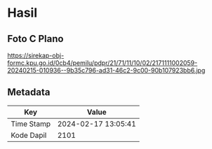 # Hasil

## Foto C Plano

https://sirekap-obj-formc.kpu.go.id/0cb4/pemilu/pdpr/21/71/11/10/02/2171111002059-20240215-010936--9b35c796-ad31-46c2-9c00-90b107923bb6.jpg


## Metadata

| Key        | Value               |
| ---------- | ------------------- |
| Time Stamp | 2024-02-17 13:05:41 |
| Kode Dapil | 2101                |



